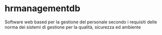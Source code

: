 # hrmanagementdb
Software web based per la gestione del personale secondo i requisiti delle norma dei sistemi di gestione per la qualità, sicurezza ed ambiente
